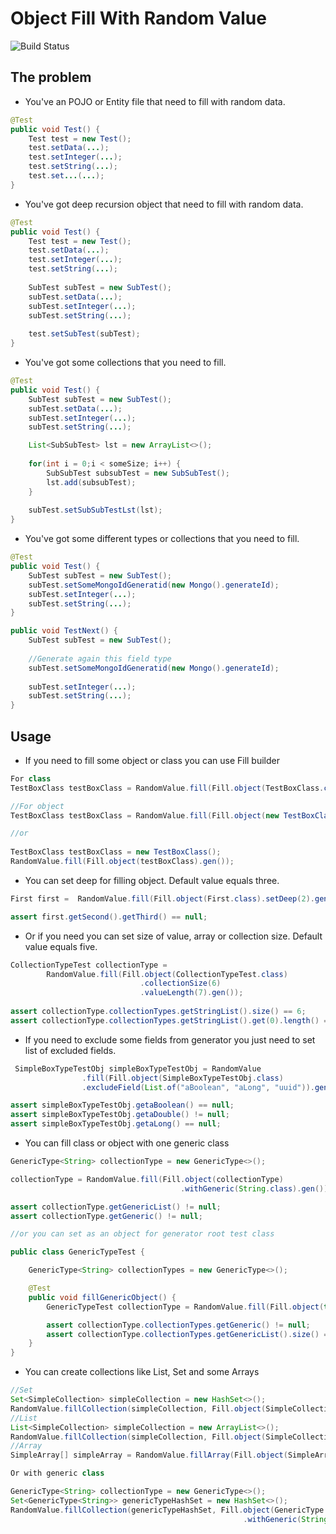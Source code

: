 # Object Fill With Random Value
![Build Status](https://github.com/runafterasun/objects-fill-processor/actions/workflows/gradle.yml/badge.svg)

## The problem

* You've an POJO or Entity file that need to fill with random data.
```java
@Test
public void Test() {
    Test test = new Test();
    test.setData(...);
    test.setInteger(...);
    test.setString(...);
    test.set...(...);
}
```

* You've got deep recursion object that need to fill with random data.
```java
@Test
public void Test() {
    Test test = new Test();
    test.setData(...);
    test.setInteger(...);
    test.setString(...);
        
    SubTest subTest = new SubTest();
    subTest.setData(...);
    subTest.setInteger(...);
    subTest.setString(...);
        
    test.setSubTest(subTest);
}
```
* You've got some collections that you need to fill.
```java
@Test
public void Test() {
    SubTest subTest = new SubTest();
    subTest.setData(...);
    subTest.setInteger(...);
    subTest.setString(...);

    List<SubSubTest> lst = new ArrayList<>();
        
    for(int i = 0;i < someSize; i++) {
        SubSubTest subsubTest = new SubSubTest();
        lst.add(subsubTest);
    }
        
    subTest.setSubSubTestLst(lst);
}
```
* You've got some different types or collections that you need to fill.
```java
@Test
public void Test() {
    SubTest subTest = new SubTest();
    subTest.setSomeMongoIdGeneratid(new Mongo().generateId);
    subTest.setInteger(...);
    subTest.setString(...);
}

public void TestNext() {
    SubTest subTest = new SubTest();
    
    //Generate again this field type
    subTest.setSomeMongoIdGeneratid(new Mongo().generateId);
    
    subTest.setInteger(...);
    subTest.setString(...);
}
```
## Usage

* If you need to fill some object or class you can use Fill builder
```java
For class
TestBoxClass testBoxClass = RandomValue.fill(Fill.object(TestBoxClass.class).gen());

//For object
TestBoxClass testBoxClass = RandomValue.fill(Fill.object(new TestBoxClass()).gen());

//or 
        
TestBoxClass testBoxClass = new TestBoxClass();
RandomValue.fill(Fill.object(testBoxClass).gen());
```

* You can set deep for filling object. Default value equals three.
```java
First first =  RandomValue.fill(Fill.object(First.class).setDeep(2).gen());

assert first.getSecond().getThird() == null;
```

* Or if you need you can set size of value, array or collection size. Default value equals five.
```java
CollectionTypeTest collectionType = 
        RandomValue.fill(Fill.object(CollectionTypeTest.class)
                             .collectionSize(6)
                             .valueLength(7).gen());
        
assert collectionType.collectionTypes.getStringList().size() == 6;
assert collectionType.collectionTypes.getStringList().get(0).length() == 7;
```
* If you need to exclude some fields from generator you just need to set list of excluded fields.
```java
 SimpleBoxTypeTestObj simpleBoxTypeTestObj = RandomValue
                .fill(Fill.object(SimpleBoxTypeTestObj.class)
                .excludeField(List.of("aBoolean", "aLong", "uuid")).gen());

assert simpleBoxTypeTestObj.getaBoolean() == null;
assert simpleBoxTypeTestObj.getaDouble() != null;
assert simpleBoxTypeTestObj.getaLong() == null;
```

* You can fill class or object with one generic class
```java
GenericType<String> collectionType = new GenericType<>();

collectionType = RandomValue.fill(Fill.object(collectionType)
                                      .withGeneric(String.class).gen());

assert collectionType.getGenericList() != null;
assert collectionType.getGeneric() != null;

//or you can set as an object for generator root test class

public class GenericTypeTest {

    GenericType<String> collectionTypes = new GenericType<>();

    @Test
    public void fillGenericObject() {
        GenericTypeTest collectionType = RandomValue.fill(Fill.object(this).gen());

        assert collectionType.collectionTypes.getGeneric() != null;
        assert collectionType.collectionTypes.getGenericList().size() == 5;
    }
}
```

* You can create collections like List, Set and some Arrays
```java
//Set
Set<SimpleCollection> simpleCollection = new HashSet<>();
RandomValue.fillCollection(simpleCollection, Fill.object(SimpleCollection.class).gen());
//List
List<SimpleCollection> simpleCollection = new ArrayList<>();
RandomValue.fillCollection(simpleCollection, Fill.object(SimpleCollection.class).gen());
//Array
SimpleArray[] simpleArray = RandomValue.fillArray(Fill.object(SimpleArray.class).gen());

Or with generic class

GenericType<String> collectionType = new GenericType<>();
Set<GenericType<String>> genericTypeHashSet = new HashSet<>();
RandomValue.fillCollection(genericTypeHashSet, Fill.object(GenericType.class)
                                                    .withGeneric(String.class).gen());
```